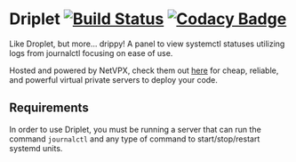 # Driplet [![Build Status](https://travis-ci.org/driplet/backend.svg?branch=master)](https://travis-ci.org/driplet/backend) [![Codacy Badge](https://api.codacy.com/project/badge/Grade/db918e90dcba4c19ba92ae3ff7daba42)](https://www.codacy.com/app/adityaxdiwakar/backend?utm_source=github.com&amp;utm_medium=referral&amp;utm_content=driplet/backend&amp;utm_campaign=Badge_Grade)
Like Droplet, but more... drippy! A panel to view systemctl statuses utilizing logs from journalctl focusing on ease of use.

Hosted and powered by NetVPX, check them out [here](https://netvpx.com) for cheap, reliable, and powerful virtual private servers to deploy your code.

## Requirements

In order to use Driplet, you must be running a server that can run the command ``journalctl`` and any type of command to start/stop/restart systemd units.
